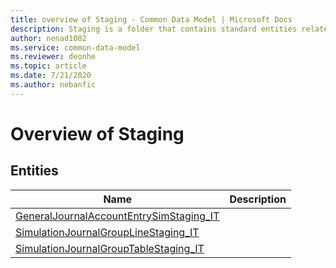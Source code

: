 ```yaml
---
title: overview of Staging - Common Data Model | Microsoft Docs
description: Staging is a folder that contains standard entities related to the Common Data Model.
author: nenad1002
ms.service: common-data-model
ms.reviewer: deonhe
ms.topic: article
ms.date: 7/21/2020
ms.author: nebanfic
---
```


# Overview of Staging


## Entities

|Name|Description|
|---|---|
|[GeneralJournalAccountEntrySimStaging_IT](GeneralJournalAccountEntrySimStaging_IT.md)||
|[SimulationJournalGroupLineStaging_IT](SimulationJournalGroupLineStaging_IT.md)||
|[SimulationJournalGroupTableStaging_IT](SimulationJournalGroupTableStaging_IT.md)||
